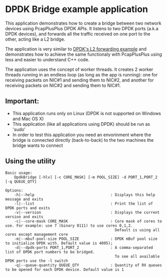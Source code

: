 DPDK Bridge example application
===============================

This application demonstrates how to create a bridge between two network devices using PcapPlusPlus DPDK APIs.
It listens to two DPDK ports (a.k.a DPDK devices), and forwards all the traffic received on one port to the other, acting like a L2 bridge. 

The application is very similar to [DPDK's L2 forwarding example](https://doc.dpdk.org/guides/sample_app_ug/l2_forward_real_virtual.html) 
and demonstrates how to achieve the same functionaly with PcapPlusPlus using less and easier to understand C++ code.

The application uses the concept of worker threads. It creates 2 worker threads running in an endless loop (as long as the app is running): 
one for receiving packets on NIC#1 and sending them to NIC#2, and another for receiving packets on NIC#2 and sending them to NIC#1.

Important: 
----------
- This application runs only on Linux (DPDK is not supported on Windows and Mac OS X)
- This application (like all applications using DPDK) should be run as 'sudo'
- In order to test this application you need an envorinment where the bridge is connected directly (back-to-back) to the two machines the
  bridge wants to connect 


Using the utility
-----------------
	Basic usage: 
		DpdkBridge [-hlv] [-c CORE_MASK] [-m POOL_SIZE] -d PORT_1,PORT_2 [-q QUEUE_QTY]

	Options:
	    -h|--help                                  : Displays this help message and exits
	    -l|--list                                  : Print the list of DPDK ports and exits
		-v|--version                               : Displays the current version and exits
	    -c|--core-mask CORE_MASK                   : Core mask of cores to use. For example: use 7 (binary 0111) to use cores 0,1,2.
	                                                 Default is using all cores except management core
	    -m|--mbuf-pool-size POOL_SIZE              : DPDK mBuf pool size to initialize DPDK with. Default value is 4095);
	    -d|--dpdk-ports PORT_1,PORT_2              : A comma-separated list of DPDK port numbers to be bridged.
	                                                 To see all available DPDK ports use the -l switch
	    -q|--queue-quantity QUEUE_QTY              : Quantity of RX queues to be opened for each DPDK device. Default value is 1

